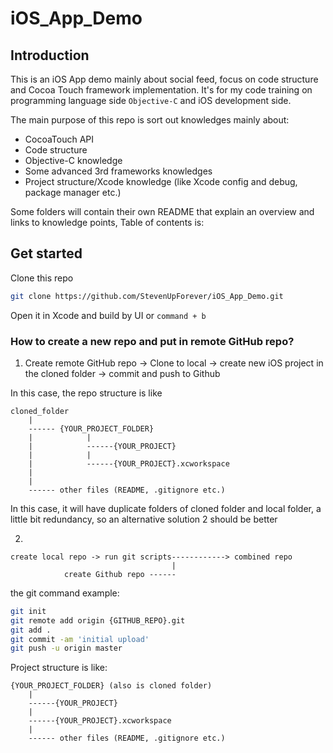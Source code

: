 # iOS_App_Demo

## Introduction
This is an iOS App demo mainly about social feed, focus on code structure and Cocoa Touch framework implementation. It's for my code training on programming language side `Objective-C` and iOS development side.

The main purpose of this repo is sort out knowledges mainly about:

* CocoaTouch API
* Code structure
* Objective-C knowledge
* Some advanced 3rd frameworks knowledges
* Project structure/Xcode knowledge (like Xcode config and debug, package manager etc.)

Some folders will contain their own README that explain an overview and links to knowledge points, Table of contents is:

## Get started

Clone this repo
``` bash
git clone https://github.com/StevenUpForever/iOS_App_Demo.git
```
Open it in Xcode and build by UI or `command + b`

### How to create a new repo and put in remote GitHub repo?

1. Create remote GitHub repo -> Clone to local -> create new iOS project in the cloned folder -> commit and push to Github

In this case, the repo structure is like

```
cloned_folder
    |
    ------ {YOUR_PROJECT_FOLDER}
    |            |
    |            ------{YOUR_PROJECT}
    |            |
    |            ------{YOUR_PROJECT}.xcworkspace
    |
    |
    ------ other files (README, .gitignore etc.)
```
In this case, it will have duplicate folders of cloned folder and local folder, a little bit redundancy, so an alternative solution 2 should be better

2. 
```
create local repo -> run git scripts------------> combined repo
                                    |
            create Github repo ------
```
the git command example:
``` bash
git init
git remote add origin {GITHUB_REPO}.git
git add .
git commit -am 'initial upload'
git push -u origin master
```

Project structure is like:
```
{YOUR_PROJECT_FOLDER} (also is cloned folder)
    |
    ------{YOUR_PROJECT}
    |            
    ------{YOUR_PROJECT}.xcworkspace
    |            
    ------ other files (README, .gitignore etc.)
```
